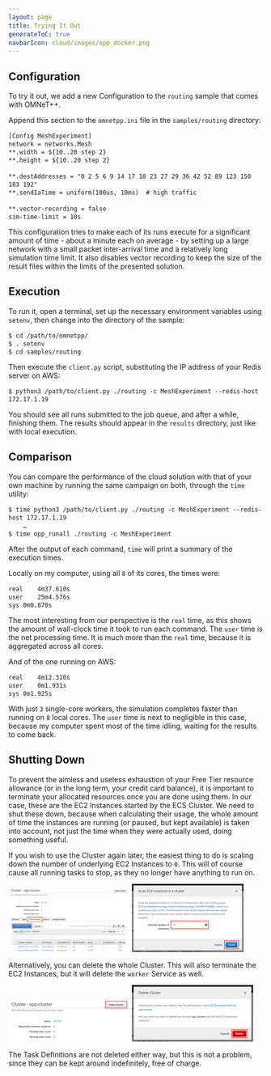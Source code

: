 ```yaml
---
layout: page
title: Trying It Out
generateToC: true
navbarIcon: cloud/images/opp_docker.png
---
```


## Configuration

To try it out, we add a new Configuration to the `routing` sample that comes
with OMNeT++.

Append this section to the `omnetpp.ini` file in the `samples/routing` directory:

<pre><code data-language="ini">[Config MeshExperiment]
network = networks.Mesh
**.width = ${10..20 step 2}
**.height = ${10..20 step 2}

**.destAddresses = "0 2 5 6 9 14 17 18 23 27 29 36 42 52 89 123 150 183 192"
**.sendIaTime = uniform(100us, 10ms)  # high traffic

**.vector-recording = false
sim-time-limit = 10s</code></pre>

This configuration tries to make each of its runs execute for a significant
amount of time - about a minute each on average - by setting up a large network
with a small packet inter-arrival time and a relatively long simulation time
limit. It also disables vector recording to keep the size of the result files
within the limits of the presented solution.

## Execution

To run it, open a terminal, set up the necessary environment variables using
`setenv`, then change into the directory of the sample:

```terminal
$ cd /path/to/omnetpp/
$ . setenv
$ cd samples/routing
```

Then execute the `client.py` script, substituting the IP address of your Redis
server on AWS:

```terminal
$ python3 /path/to/client.py ./routing -c MeshExperiment --redis-host 172.17.1.19
```

You should see all runs submitted to the job queue, and after a while, finishing
them. The results should appear in the `results` directory, just like with local
execution.

## Comparison

You can compare the performance of the cloud solution with that of your own
machine by running the same campaign on both, through the `time` utility:

```terminal
$ time python3 /path/to/client.py ./routing -c MeshExperiment --redis-host 172.17.1.19
    …
$ time opp_runall ./routing -c MeshExperiment
```

After the output of each command, `time` will print a summary of the execution
times.

Locally on my computer, using all `8` of its cores, the times were:

```terminal
real	4m37.610s
user	25m4.576s
sys	0m0.870s
```

The most interesting from our perspective is the `real` time, as this shows the
amount of wall-clock time it took to run each command. The `user` time is the
net processing time. It is much more than the `real` time, because it is
aggregated across all cores.

And of the one running on AWS:

```terminal
real	4m12.310s
user	0m1.931s
sys	0m1.925s
```

With just `3` single-core workers, the simulation completes faster than running
on `8` local cores. The `user` time is next to negligible in this case, because
my computer spent most of the time idling, waiting for the results to come back.



## Shutting Down


To prevent the aimless and useless exhaustion of your Free Tier resource
allowance (or in the long term, your credit card balance), it is important to
terminate your allocated resources once you are done using them. In our case,
these are the EC2 Instances started by the ECS Cluster. We need to shut these
down, because when calculating their usage, the whole amount of time the
instances are running (or paused, but kept available) is taken into account,
not just the time when they were actually used, doing something useful.

If you wish to use the Cluster again later, the easiest thing to do is scaling
down the number of underlying EC2 Instances to `0`. This will of course cause
all running tasks to stop, as they no longer have anything to run on.

<p class="thumbnails">
<img src="images/screenshots/2000_scaleinstances.thumb.jpg" class="screen thumbnail" onclick="imageFullSizeZoom(this);"/>
<img src="images/screenshots/2010_scaletozero.thumb.jpg" class="screen thumbnail" onclick="imageFullSizeZoom(this);"/>
</p>

Alternatively, you can delete the whole Cluster. This will also terminate the
EC2 Instances, but it will delete the `worker` Service as well.

<p class="thumbnails">
<img src="images/screenshots/2020_deletecluster.thumb.jpg" class="screen thumbnail" onclick="imageFullSizeZoom(this);"/>
<img src="images/screenshots/2030_reallydelete.thumb.jpg" class="screen thumbnail" onclick="imageFullSizeZoom(this);"/>
</p>

The Task Definitions are not deleted either way, but this is not a problem,
since they can be kept around indefinitely, free of charge.
